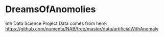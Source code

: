 # DreamsOfAnomolies
6th Data Science Project
Data comes from here: https://github.com/numenta/NAB/tree/master/data/artificialWithAnomaly

